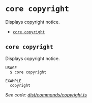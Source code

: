 # `core copyright`

Displays copyright notice.

- [`core copyright`](#core-copyright)

## `core copyright`

Displays copyright notice.

```
USAGE
  $ core copyright

EXAMPLE
  copyright
```

_See code: [dist/commands/copyright.ts](https://github.com/LiskHQ/lisk-core/blob/v3.0.0-beta.1/dist/commands/copyright.ts)_
